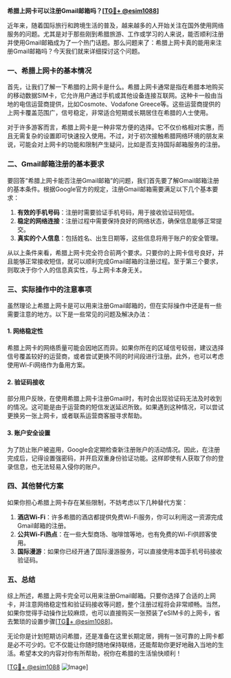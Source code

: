 **希腊上网卡可以注册Gmail邮箱吗？[[TG💪+ @esim1088](https://t.me/s/esim1088)]**

近年来，随着国际旅行和跨境生活的普及，越来越多的人开始关注在国外使用网络服务的问题。尤其是对于那些刚到希腊旅游、工作或学习的人来说，能否顺利注册并使用Gmail邮箱成为了一个热门话题。那么问题来了：希腊上网卡真的能用来注册Gmail邮箱吗？今天我们就来详细探讨这个问题。

### 一、希腊上网卡的基本情况

首先，让我们了解一下希腊的上网卡是什么。希腊上网卡通常是指在希腊本地购买的移动数据SIM卡，它允许用户通过手机或其他设备连接互联网。这种卡一般由当地的电信运营商提供，比如Cosmote、Vodafone Greece等。这些运营商提供的上网卡覆盖范围广，信号稳定，非常适合短期或长期居住在希腊的人士使用。

对于许多游客而言，希腊上网卡是一种非常方便的选择。它不仅价格相对实惠，而且无需复杂的设置即可快速投入使用。不过，对于初次接触希腊网络环境的朋友来说，可能会对上网卡的功能和限制产生疑问，比如是否支持国际邮箱服务的注册。

### 二、Gmail邮箱注册的基本要求

要回答“希腊上网卡能否注册Gmail邮箱”的问题，我们首先要了解Gmail邮箱注册的基本条件。根据Google官方的规定，注册Gmail邮箱需要满足以下几个基本要求：

1. **有效的手机号码**：注册时需要验证手机号码，用于接收验证码短信。
2. **稳定的网络连接**：注册过程中需要保持良好的网络状态，确保信息能够正常提交。
3. **真实的个人信息**：包括姓名、出生日期等，这些信息将用于账户的安全管理。

从以上条件来看，希腊上网卡完全符合前两个要求。只要你的上网卡信号良好，并且能够正常接收短信，就可以顺利完成Gmail邮箱的注册过程。至于第三个要求，则取决于你个人的信息真实性，与上网卡本身无关。

### 三、实际操作中的注意事项

虽然理论上希腊上网卡是可以用来注册Gmail邮箱的，但在实际操作中还是有一些需要注意的地方。以下是一些常见的问题及解决办法：

#### 1. 网络稳定性
希腊上网卡的网络质量可能会因地区而异。如果你所在的区域信号较弱，建议选择信号覆盖较好的运营商，或者尝试更换不同的时间段进行注册。此外，也可以考虑使用Wi-Fi网络作为备用方案。

#### 2. 验证码接收
部分用户反映，在使用希腊上网卡注册Gmail时，有时会出现验证码无法及时收到的情况。这可能是由于运营商的短信发送延迟所致。如果遇到这种情况，可以尝试更换另一张上网卡，或者联系运营商客服寻求帮助。

#### 3. 账户安全设置
为了防止账户被盗用，Google会定期检查新注册账户的活动情况。因此，在注册完成后，记得设置强密码，并开启双重身份验证功能。这样即使有人获取了你的登录信息，也无法轻易入侵你的账户。

### 四、其他替代方案

如果你担心希腊上网卡存在某些限制，不妨考虑以下几种替代方案：

1. **酒店Wi-Fi**：许多希腊的酒店都提供免费Wi-Fi服务，你可以利用这一资源完成Gmail邮箱的注册。
2. **公共Wi-Fi热点**：在一些大型商场、咖啡馆等地，也有免费的Wi-Fi供顾客使用。
3. **国际漫游**：如果你已经开通了国际漫游服务，可以直接使用本国手机号码接收验证码。

### 五、总结

综上所述，希腊上网卡完全可以用来注册Gmail邮箱。只要你选择了合适的上网卡，并注意网络稳定性和验证码接收等问题，整个注册过程将会非常顺畅。当然，如果你觉得手动操作比较麻烦，也可以直接购买一张预装了eSIM卡的上网卡，省去繁琐的设置步骤[[TG💪+ @esim1088](https://t.me/s/esim1088)]。

无论你是计划短期访问希腊，还是准备在这里长期定居，拥有一张可靠的上网卡都是必不可少的。它不仅能让你随时随地保持联络，还能帮助你更好地融入当地的生活。希望本文的内容对你有所帮助，祝你在希腊的生活愉快顺利！

[[TG💪+ @esim1088](https://t.me/s/esim1088) ![Image](https://i.postimg.cc/4NQfJmqS/Snipaste-2025-05-13-00-14-12.png)]
